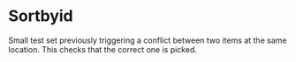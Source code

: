 # Sortbyid
Small test set previously triggering a conflict between two items at the same
location. This checks that the correct one is picked.
